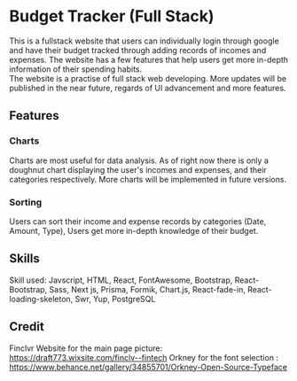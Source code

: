 <h1>Budget Tracker (Full Stack)</h1>

<p>This is a fullstack website that users can individually login through google and have their budget tracked through adding records of incomes and expenses.
The website has a few features that help users get more in-depth information of their spending habits. <br/>
The website is a practise of full stack web developing. More updates will be published in the near future, regards of UI advancement and more features.</p>


<h2>Features</h2>

<h3>Charts</h3>
<p>Charts are most useful for data analysis. As of right now there is only a doughnut chart displaying the user's incomes and expenses, and their categories respectively. More charts will be implemented in future versions.</p>
  

<h3>Sorting</h3>
Users can sort their income and expense records by categories (Date, Amount, Type), Users get more in-depth knowledge of their budget.

<h2>Skills</h2>

Skill used: Javscript, HTML, React, FontAwesome, Bootstrap, React-Bootstrap, Sass, Next js, Prisma, Formik, Chart.js, React-fade-in, React-loading-skeleton, Swr, Yup, PostgreSQL

<h2>Credit</h2>

Finclvr Website for the main page picture: https://draft773.wixsite.com/finclv--fintech
Orkney for the font selection : https://www.behance.net/gallery/34855701/Orkney-Open-Source-Typeface
